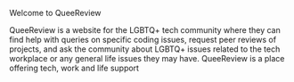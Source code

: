 
Welcome to QueeReview

QueeReview is a website for the LGBTQ+ tech community where they can find help with queries on specific coding issues, request peer reviews of projects, and ask the community about LGBTQ+ issues related to the tech workplace or any general life issues they may have. QueeReview is a place offering tech, work and life support

